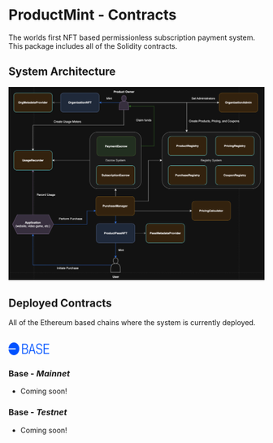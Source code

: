 # ProductMint - Contracts

The worlds first NFT based permissionless subscription payment system. This package includes all of the Solidity contracts.

## System Architecture

![ProductMint System Architecture](./assets/ProductMintSystem.png)

## Deployed Contracts

All of the Ethereum based chains where the system is currently deployed.

<br />
<a href="https://base.org" target="_blank">
    <img src="./assets/BaseChainLogo.svg" width="80" height="25" alt="Base Chain">
</a>

### Base - _Mainnet_

- Coming soon!

### Base - _Testnet_

- Coming soon!

